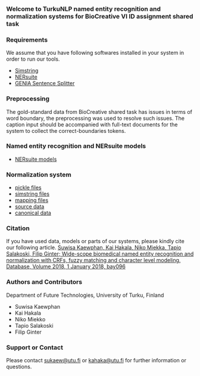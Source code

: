 ### Welcome to TurkuNLP named entity recognition and normalization systems for BioCreative VI ID assignment shared task


### Requirements
We assume that you have following softwares installed in your system in order to run our tools.
* [Simstring](http://www.chokkan.org/software/simstring/)
* [NERsuite](http://nersuite.nlplab.org/)
* [GENIA Sentence Splitter](http://www.nactem.ac.uk/y-matsu/geniass/)

### Preprocessing 
The gold-standard data from BioCreative shared task has issues in terms of word boundary, the preprocessing was used to resolve such issues. The caption input should be accompanied with full-text documents for the system to collect the correct-boundaries tokens.

### Named entity recognition and NERsuite models
* [NERsuite models](http://bionlp-www.utu.fi/BC_VI/recognitionmodels)

### Normalization system
* [pickle files](http://bionlp-www.utu.fi/BC_VI/normalization/pickle)
* [simstring files](http://bionlp-www.utu.fi/BC_VI/normalization/simstring)
* [mapping files](http://bionlp-www.utu.fi/BC_VI/normalization/map_files)
* [source data](http://bionlp-www.utu.fi/BC_VI/normalization/src_data)
* [canonical data](http://bionlp-www.utu.fi/BC_VI/normalization/data)

### Citation
If you have used data, models or parts of our systems, please kindly cite our following article.
[Suwisa Kaewphan, Kai Hakala, Niko Miekka, Tapio Salakoski, Filip Ginter; Wide-scope biomedical named entity recognition and normalization with CRFs, fuzzy matching and character level modeling, Database, Volume 2018, 1 January 2018, bay096](https://doi.org/10.1093/database/bay096)

### Authors and Contributors
Department of Future Technologies, University of Turku, Finland
* Suwisa Kaewphan
* Kai Hakala
* Niko Miekko
* Tapio Salakoski
* Filip Ginter

### Support or Contact
Please contact sukaew@utu.fi or kahaka@utu.fi for further information or questions.

